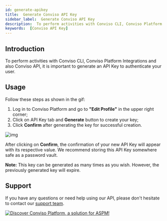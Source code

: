 ```yaml
---
id: generate-apikey
title:  Generate Conviso API Key
sidebar_label:  Generate Conviso API Key
description:  To perform activities with Conviso CLI, Conviso Platform Integrations and also Conviso API, it is important to generate an Conviso API Key to authenticate your user. Learn how!
keywords:  [Conviso API Key] 
---
```


## Introduction
To perform activities with Conviso CLI, Conviso Platform Integrations and also Conviso API, it is important to generate an API Key to authenticate your user. 

## Usage
Follow these steps as shown in the gif:

1. Log in to Conviso Platform and go to **"Edit Profile"** in the upper right corner;
2. Click on API Key tab and **Generate** button to create your key;
3. Click **Confirm** after generating the key for successful creation.

<div style={{textAlign: 'center'}}>

![img](../../static/img/cli-overview2.gif)

</div>

After clicking on **Confirm**, the confirmation of your new API Key will appear with its respective value. We recommend storing this API Key somewhere safe as a password vault.

**Note:** This key can be generated as many times as you wish. However, the previously generated key will expire.

## Support
If you have any questions or need help using our API, please don't hesitate to contact our [support team](mailto:support@convisoappsec.com).

[![Discover Conviso Platform, a solution for ASPM!](https://no-cache.hubspot.com/cta/default/5613826/interactive-125788977029.png)](https://cta-service-cms2.hubspot.com/web-interactives/public/v1/track/redirect?encryptedPayload=AVxigLKtcWzoFbzpyImNNQsXC9S54LjJuklwM39zNd7hvSoR%2FVTX%2FXjNdqdcIIDaZwGiNwYii5hXwRR06puch8xINMyL3EXxTMuSG8Le9if9juV3u%2F%2BX%2FCKsCZN1tLpW39gGnNpiLedq%2BrrfmYxgh8G%2BTcRBEWaKasQ%3D&webInteractiveContentId=125788977029&portalId=5613826)